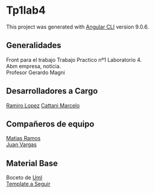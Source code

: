 # Tp1lab4

This project was generated with [Angular CLI](https://github.com/angular/angular-cli) version 9.0.6.  

## Generalidades 

Front para el trabajo Trabajo Practico nº1 Laboratorio 4.  
Abm empresa, noticia.  
Profesor Gerardo Magni  

## Desarrolladores a Cargo
[Ramiro Lopez](https://github.com/RamiroLopez47)
[Cattani Marcelo](https://github.com/marcelocattani)

## Compañeros de equipo
[Matias Ramos](https://github.com/Matthew-UTN)  
[Juan Vargas](https://github.com/vargasjuanj)  


## Material Base
Boceto de [Uml](https://drive.google.com/open?id=1JSLp4UJIGLStgzGYE5kafdTZpvqLvL7V)  
[Template a Seguir](https://drive.google.com/open?id=1czn7PPkhk5kxNNPyBRQfDPMcYY6gFxuD)  

